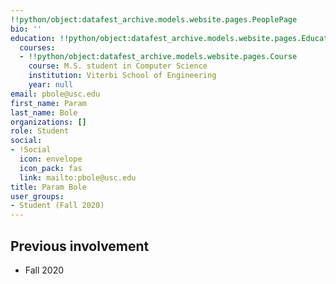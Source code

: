 ```yaml
---
!!python/object:datafest_archive.models.website.pages.PeoplePage
bio: ''
education: !!python/object:datafest_archive.models.website.pages.Education
  courses:
  - !!python/object:datafest_archive.models.website.pages.Course
    course: M.S. student in Computer Science
    institution: Viterbi School of Engineering
    year: null
email: pbole@usc.edu
first_name: Param
last_name: Bole
organizations: []
role: Student
social:
- !Social
  icon: envelope
  icon_pack: fas
  link: mailto:pbole@usc.edu
title: Param Bole
user_groups:
- Student (Fall 2020)
---
```



## Previous involvement

* Fall 2020

